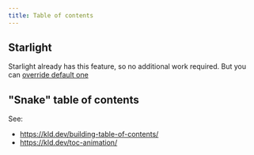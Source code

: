 ```yaml
---
title: Table of contents
---
```


## Starlight

Starlight already has this feature, so no additional work required. But you can [override default one](https://starlight.astro.build/reference/overrides/#tableofcontents)

## "Snake" table of contents

See:

- https://kld.dev/building-table-of-contents/
- https://kld.dev/toc-animation/
